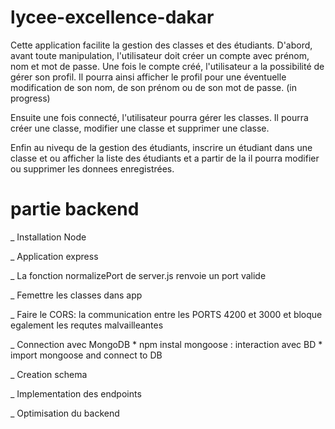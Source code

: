 # lycee-excellence-dakar

Cette application facilite la gestion des classes et des étudiants. D'abord, avant toute manipulation, l'utilisateur doit créer un compte avec prénom, nom et mot de passe. Une fois le compte créé, l'utilisateur a la possibilité de gérer son profil. Il pourra ainsi afficher le profil pour une éventuelle modification de son nom, de son prénom ou de son mot de passe. (in progress)

Ensuite une fois connecté, l'utilisateur pourra gérer les classes. Il pourra créer une classe, modifier une classe et supprimer une classe. 

Enfin au nivequ de la gestion des étudiants, inscrire un étudiant dans une classe et ou afficher la liste des étudiants et a partir de la il pourra modifier ou supprimer les donnees enregistrées.  


# partie backend

_ Installation Node

_ Application express

_ La fonction normalizePort de server.js renvoie un port valide

_ Femettre les classes dans app

_ Faire le CORS: la communication entre les PORTS 4200 et 3000 et bloque egalement les requtes malvailleantes

_ Connection avec MongoDB 
    * npm instal mongoose : interaction avec BD
    * import mongoose and connect to DB 

_ Creation schema 

_ Implementation des endpoints

_ Optimisation du backend
